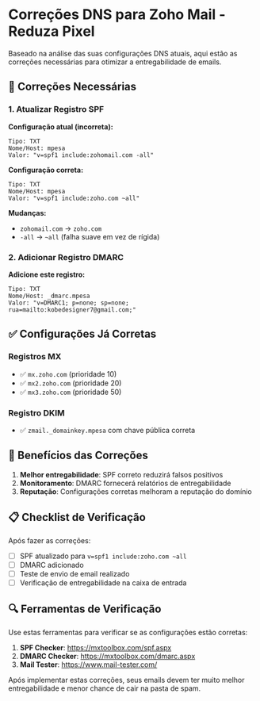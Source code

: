 # Correções DNS para Zoho Mail - Reduza Pixel

Baseado na análise das suas configurações DNS atuais, aqui estão as correções necessárias para otimizar a entregabilidade de emails.

## 🔧 Correções Necessárias

### 1. Atualizar Registro SPF

**Configuração atual (incorreta):**

```
Tipo: TXT
Nome/Host: mpesa
Valor: "v=spf1 include:zohomail.com -all"
```

**Configuração correta:**

```
Tipo: TXT
Nome/Host: mpesa
Valor: "v=spf1 include:zoho.com ~all"
```

**Mudanças:**

- `zohomail.com` → `zoho.com`
- `-all` → `~all` (falha suave em vez de rígida)

### 2. Adicionar Registro DMARC

**Adicione este registro:**

```
Tipo: TXT
Nome/Host: _dmarc.mpesa
Valor: "v=DMARC1; p=none; sp=none; rua=mailto:kobedesigner7@gmail.com;"
```

## ✅ Configurações Já Corretas

### Registros MX

- ✅ `mx.zoho.com` (prioridade 10)
- ✅ `mx2.zoho.com` (prioridade 20)
- ✅ `mx3.zoho.com` (prioridade 50)

### Registro DKIM

- ✅ `zmail._domainkey.mpesa` com chave pública correta

## 🚀 Benefícios das Correções

1. **Melhor entregabilidade**: SPF correto reduzirá falsos positivos
2. **Monitoramento**: DMARC fornecerá relatórios de entregabilidade
3. **Reputação**: Configurações corretas melhoram a reputação do domínio

## 📋 Checklist de Verificação

Após fazer as correções:

- [ ] SPF atualizado para `v=spf1 include:zoho.com ~all`
- [ ] DMARC adicionado
- [ ] Teste de envio de email realizado
- [ ] Verificação de entregabilidade na caixa de entrada

## 🔍 Ferramentas de Verificação

Use estas ferramentas para verificar se as configurações estão corretas:

1. **SPF Checker**: https://mxtoolbox.com/spf.aspx
2. **DMARC Checker**: https://mxtoolbox.com/dmarc.aspx
3. **Mail Tester**: https://www.mail-tester.com/

Após implementar estas correções, seus emails devem ter muito melhor entregabilidade e menor chance de cair na pasta de spam.
